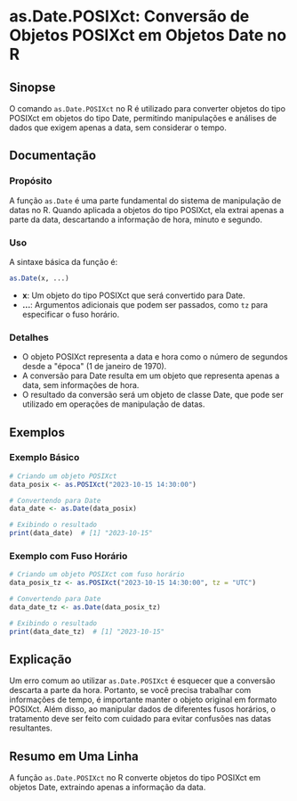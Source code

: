 <!--
Meta Description: # as.Date.POSIXct: Conversão de Objetos POSIXct em Objetos Date no R ## Sinopse O comando `as.Date.POSIXct` no R é utilizado para converter objetos do...
Meta Keywords: date, posixct, objetos, para, objeto
-->

# as.Date.POSIXct: Conversão de Objetos POSIXct em Objetos Date no R

## Sinopse
O comando `as.Date.POSIXct` no R é utilizado para converter objetos do tipo POSIXct em objetos do tipo Date, permitindo manipulações e análises de dados que exigem apenas a data, sem considerar o tempo.

## Documentação
### Propósito
A função `as.Date` é uma parte fundamental do sistema de manipulação de datas no R. Quando aplicada a objetos do tipo POSIXct, ela extrai apenas a parte da data, descartando a informação de hora, minuto e segundo.

### Uso
A sintaxe básica da função é:

```R
as.Date(x, ...)
```

- **x**: Um objeto do tipo POSIXct que será convertido para Date.
- **...**: Argumentos adicionais que podem ser passados, como `tz` para especificar o fuso horário.

### Detalhes
- O objeto POSIXct representa a data e hora como o número de segundos desde a "época" (1 de janeiro de 1970).
- A conversão para Date resulta em um objeto que representa apenas a data, sem informações de hora.
- O resultado da conversão será um objeto de classe Date, que pode ser utilizado em operações de manipulação de datas.

## Exemplos
### Exemplo Básico
```R
# Criando um objeto POSIXct
data_posix <- as.POSIXct("2023-10-15 14:30:00")

# Convertendo para Date
data_date <- as.Date(data_posix)

# Exibindo o resultado
print(data_date)  # [1] "2023-10-15"
```

### Exemplo com Fuso Horário
```R
# Criando um objeto POSIXct com fuso horário
data_posix_tz <- as.POSIXct("2023-10-15 14:30:00", tz = "UTC")

# Convertendo para Date
data_date_tz <- as.Date(data_posix_tz)

# Exibindo o resultado
print(data_date_tz)  # [1] "2023-10-15"
```

## Explicação
Um erro comum ao utilizar `as.Date.POSIXct` é esquecer que a conversão descarta a parte da hora. Portanto, se você precisa trabalhar com informações de tempo, é importante manter o objeto original em formato POSIXct. Além disso, ao manipular dados de diferentes fusos horários, o tratamento deve ser feito com cuidado para evitar confusões nas datas resultantes.

## Resumo em Uma Linha
A função `as.Date.POSIXct` no R converte objetos do tipo POSIXct em objetos Date, extraindo apenas a informação da data.